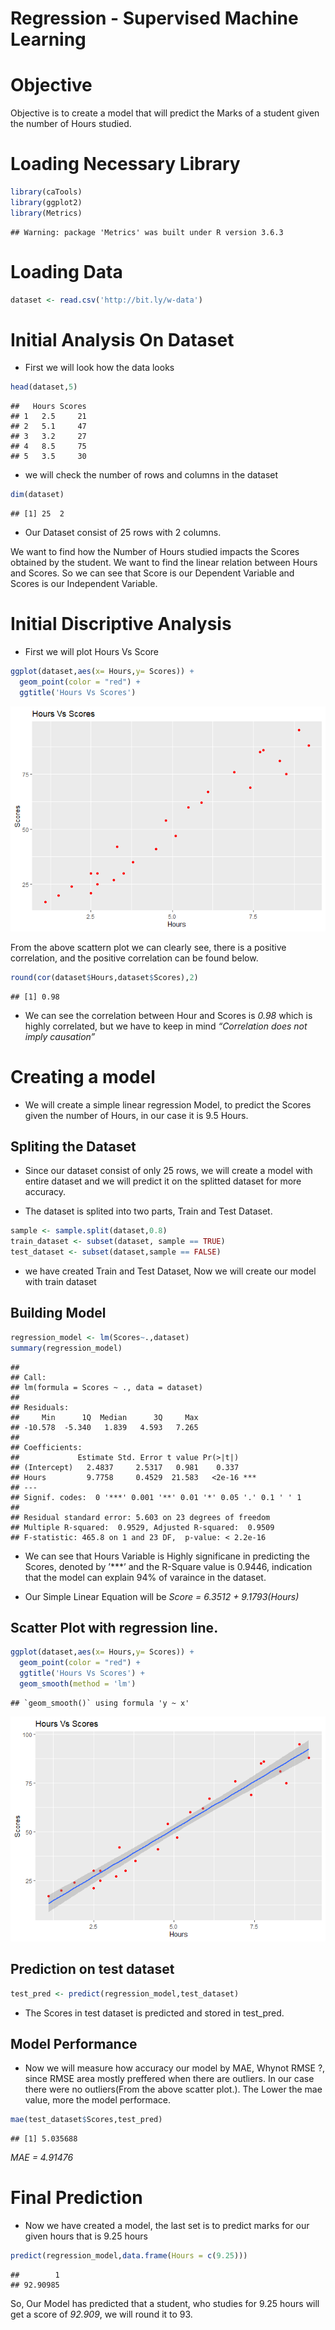 Regression - Supervised Machine Learning
================

# Objective

Objective is to create a model that will predict the Marks of a student
given the number of Hours studied.

# Loading Necessary Library

``` r
library(caTools)
library(ggplot2)
library(Metrics)
```

    ## Warning: package 'Metrics' was built under R version 3.6.3

# Loading Data

``` r
dataset <- read.csv('http://bit.ly/w-data')
```

# Initial Analysis On Dataset

  - First we will look how the data looks

<!-- end list -->

``` r
head(dataset,5)
```

    ##   Hours Scores
    ## 1   2.5     21
    ## 2   5.1     47
    ## 3   3.2     27
    ## 4   8.5     75
    ## 5   3.5     30

  - we will check the number of rows and columns in the dataset

<!-- end list -->

``` r
dim(dataset)
```

    ## [1] 25  2

  - Our Dataset consist of 25 rows with 2 columns.

We want to find how the Number of Hours studied impacts the Scores
obtained by the student. We want to find the linear relation between
Hours and Scores. So we can see that Score is our Dependent Variable and
Scores is our Independent Variable.

# Initial Discriptive Analysis

  - First we will plot Hours Vs Score

<!-- end list -->

``` r
ggplot(dataset,aes(x= Hours,y= Scores)) +
  geom_point(color = "red") +
  ggtitle('Hours Vs Scores')
```

![](TASK_2_SIMPLE_REGRESSION_MODEL_files/figure-gfm/unnamed-chunk-5-1.png)<!-- -->

From the above scattern plot we can clearly see, there is a positive
correlation, and the positive correlation can be found below.

``` r
round(cor(dataset$Hours,dataset$Scores),2)
```

    ## [1] 0.98

  - We can see the correlation between Hour and Scores is *0.98* which
    is highly correlated, but we have to keep in mind *“Correlation does
    not imply causation”*

# Creating a model

  - We will create a simple linear regression Model, to predict the
    Scores given the number of Hours, in our case it is 9.5 Hours.

## Spliting the Dataset

  - Since our dataset consist of only 25 rows, we will create a model
    with entire dataset and we will predict it on the splitted dataset
    for more accuracy.

  - The dataset is splited into two parts, Train and Test Dataset.

<!-- end list -->

``` r
sample <- sample.split(dataset,0.8)
train_dataset <- subset(dataset, sample == TRUE)
test_dataset <- subset(dataset,sample == FALSE)
```

  - we have created Train and Test Dataset, Now we will create our model
    with train dataset

## Building Model

``` r
regression_model <- lm(Scores~.,dataset)
summary(regression_model)
```

    ## 
    ## Call:
    ## lm(formula = Scores ~ ., data = dataset)
    ## 
    ## Residuals:
    ##     Min      1Q  Median      3Q     Max 
    ## -10.578  -5.340   1.839   4.593   7.265 
    ## 
    ## Coefficients:
    ##             Estimate Std. Error t value Pr(>|t|)    
    ## (Intercept)   2.4837     2.5317   0.981    0.337    
    ## Hours         9.7758     0.4529  21.583   <2e-16 ***
    ## ---
    ## Signif. codes:  0 '***' 0.001 '**' 0.01 '*' 0.05 '.' 0.1 ' ' 1
    ## 
    ## Residual standard error: 5.603 on 23 degrees of freedom
    ## Multiple R-squared:  0.9529, Adjusted R-squared:  0.9509 
    ## F-statistic: 465.8 on 1 and 23 DF,  p-value: < 2.2e-16

  - We can see that Hours Variable is Highly significane in predicting
    the Scores, denoted by ’\*\*\*’ and the R-Square value is 0.9446,
    indication that the model can explain 94% of varaince in the
    dataset.

  - Our Simple Linear Equation will be *Score = 6.3512 + 9.1793(Hours)*

## Scatter Plot with regression line.

``` r
ggplot(dataset,aes(x= Hours,y= Scores)) +
  geom_point(color = "red") +
  ggtitle('Hours Vs Scores') +
  geom_smooth(method = 'lm')
```

    ## `geom_smooth()` using formula 'y ~ x'

![](TASK_2_SIMPLE_REGRESSION_MODEL_files/figure-gfm/unnamed-chunk-9-1.png)<!-- -->

## Prediction on test dataset

``` r
test_pred <- predict(regression_model,test_dataset)
```

  - The Scores in test dataset is predicted and stored in test\_pred.

## Model Performance

  - Now we will measure how accuracy our model by MAE, Whynot RMSE ?,
    since RMSE area mostly preffered when there are outliers. In our
    case there were no outliers(From the above scatter plot.). The Lower
    the mae value, more the model performace.

<!-- end list -->

``` r
mae(test_dataset$Scores,test_pred)
```

    ## [1] 5.035688

*MAE = 4.91476*

# Final Prediction

  - Now we have created a model, the last set is to predict marks for
    our given hours that is 9.25 hours

<!-- end list -->

``` r
predict(regression_model,data.frame(Hours = c(9.25)))
```

    ##        1 
    ## 92.90985

So, Our Model has predicted that a student, who studies for 9.25 hours
will get a score of *92.909*, we will round it to 93.
